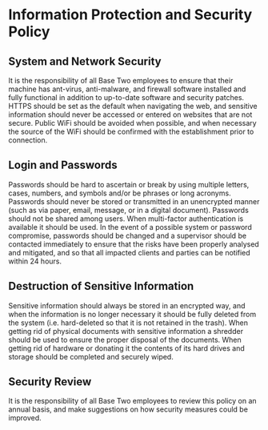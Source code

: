 # Information Protection and Security Policy

## System and Network Security

It is the responsibility of all Base Two employees to ensure that their machine has ant-virus, anti-malware, and firewall software installed and fully functional in addition to up-to-date software and security patches. HTTPS should be set as the default when navigating the web, and sensitive information should never be accessed or entered on websites that are not secure. Public WiFi should be avoided when possible, and when necessary the source of the WiFi should be confirmed with the establishment prior to connection.

## Login and Passwords

Passwords should be hard to ascertain or break by using multiple letters, cases, numbers, and symbols and/or be phrases or long acronyms. Passwords should never be stored or transmitted in an unencrypted manner (such as via paper, email, message, or in a digital document). Passwords should not be shared among users. When multi-factor authentication is available it should be used. In the event of a possible system or password compromise, passwords should be changed and a supervisor should be contacted immediately to ensure that the risks have been properly analysed and mitigated, and so that all impacted clients and parties can be notified within 24 hours.

## Destruction of Sensitive Information

Sensitive information should always be stored in an encrypted way, and when the information is no longer necessary it should be fully deleted from the system (i.e. hard-deleted so that it is not retained in the trash). When getting rid of physical documents with sensitive information a shredder should be used to ensure the proper disposal of the documents. When getting rid of hardware or donating it the contents of its hard drives and storage should be completed and securely wiped.

## Security Review

It is the responsibility of all Base Two employees to review this policy on an annual basis, and make suggestions on how security measures could be improved.
